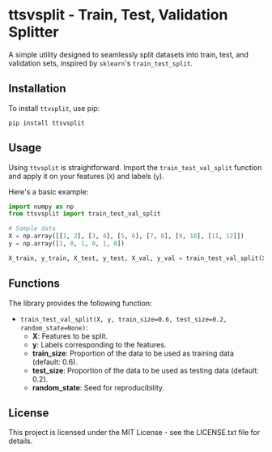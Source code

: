
# ttsvsplit - Train, Test, Validation Splitter

A simple utility designed to seamlessly split datasets into train, test, and validation sets, inspired by `sklearn`'s `train_test_split`.

## Installation

To install `ttvsplit`, use pip:

```
pip install ttsvsplit
```

## Usage

Using `ttvsplit` is straightforward. Import the `train_test_val_split` function and apply it on your features (`X`) and labels (`y`).

Here's a basic example:

```python
import numpy as np
from ttsvsplit import train_test_val_split

# Sample data
X = np.array([[1, 2], [3, 4], [5, 6], [7, 8], [9, 10], [11, 12]])
y = np.array([1, 0, 1, 0, 1, 0])

X_train, y_train, X_test, y_test, X_val, y_val = train_test_val_split(X, y)
```

## Functions

The library provides the following function:

- `train_test_val_split(X, y, train_size=0.6, test_size=0.2, random_state=None)`: 
  - **X**: Features to be split.
  - **y**: Labels corresponding to the features.
  - **train_size**: Proportion of the data to be used as training data (default: 0.6).
  - **test_size**: Proportion of the data to be used as testing data (default: 0.2).
  - **random_state**: Seed for reproducibility.

## License

This project is licensed under the MIT License - see the LICENSE.txt file for details.
